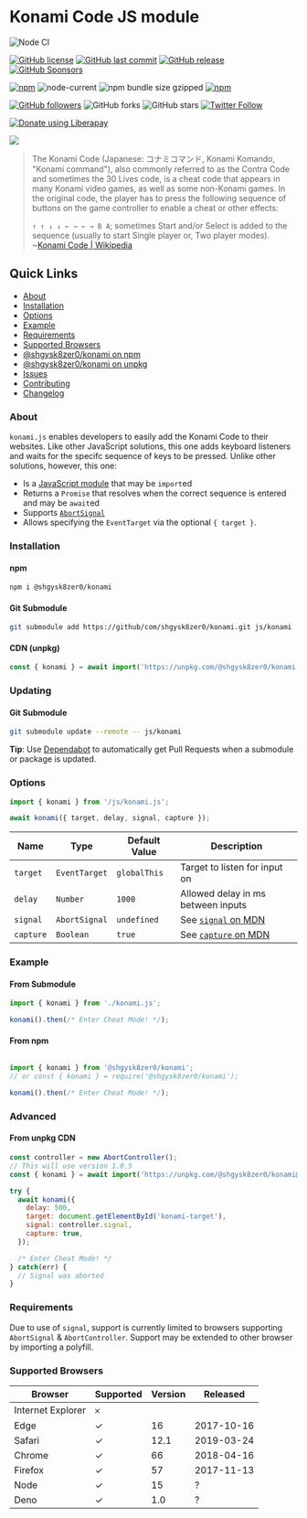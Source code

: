 # Konami Code JS module
![Node CI](https://github.com/shgysk8zer0/konami/workflows/Node%20CI/badge.svg)
<!-- ![Lint Code Base](https://github.com/shgysk8zer0/konami/workflows/Lint%20Code%20Base/badge.svg) -->

[![GitHub license](https://img.shields.io/github/license/shgysk8zer0/konami.svg)](https://github.com/shgysk8zer0/konami/blob/master/LICENSE)
[![GitHub last commit](https://img.shields.io/github/last-commit/shgysk8zer0/konami.svg)](https://github.com/shgysk8zer0/konami/commits/master)
[![GitHub release](https://img.shields.io/github/release/shgysk8zer0/konami?logo=github)](https://github.com/shgysk8zer0/konami/releases)
[![GitHub Sponsors](https://img.shields.io/github/sponsors/shgysk8zer0?logo=github)](https://github.com/sponsors/shgysk8zer0)

[![npm](https://img.shields.io/npm/v/@shgysk8zer0/konami)](https://www.npmjs.com/package/@shgysk8zer0/konami)
![node-current](https://img.shields.io/node/v/@shgysk8zer0/konami)
![npm bundle size gzipped](https://img.shields.io/bundlephobia/minzip/@shgysk8zer0/konami)
[![npm](https://img.shields.io/npm/dw/@shgysk8zer0/konami?logo=npm)](https://www.npmjs.com/package/@shgysk8zer0/konami)

[![GitHub followers](https://img.shields.io/github/followers/shgysk8zer0.svg?style=social)](https://github.com/shgysk8zer0)
![GitHub forks](https://img.shields.io/github/forks/shgysk8zer0/konami.svg?style=social)
![GitHub stars](https://img.shields.io/github/stars/shgysk8zer0/konami.svg?style=social)
[![Twitter Follow](https://img.shields.io/twitter/follow/shgysk8zer0.svg?style=social)](https://twitter.com/shgysk8zer0)

[![Donate using Liberapay](https://img.shields.io/liberapay/receives/shgysk8zer0.svg?logo=liberapay)](https://liberapay.com/shgysk8zer0/donate "Donate using Liberapay")

![](https://shgysk8zer0.github.io/konami/konami.webp)

> The Konami Code (Japanese: コナミコマンド, Konami Komando, "Konami command"), also
> commonly referred to as the Contra Code and sometimes the 30 Lives code,
> is a cheat code that appears in many Konami video games, as well as some
> non-Konami games. In the original code, the player has to press the
> following sequence of buttons on the game controller to enable a cheat or other
> effects:
>
> `↑ ↑ ↓ ↓ ← → ← → B A`; sometimes Start and/or Select is added to the sequence
> (usually to start Single player or, Two player modes).
> ~[Konami Code | Wikipedia](https://en.wikipedia.org/wiki/Konami_Code)

## Quick Links
- [About](#about)
- [Installation](#installation)
- [Options](#options)
- [Example](#example)
- [Requirements](#requirements)
- [Supported Browsers](#supported-browsers)
- [@shgysk8zer0/konami on npm](https://www.npmjs.com/package/@shgysk8zer0/konami)
- [@shgysk8zer0/konami on unpkg](https://unpkg.com/browse/@shgysk8zer0/konami/)
- [Issues](https://github.com/shgysk8zer0/konami/issues)
- [Contributing](./.github/CONTRIBUTING.md)
- [Changelog](./CHANGELOG.md)

### About
`konami.js` enables developers to easily add the Konami Code to their websites.
Like other JavaScript solutions, this one adds keyboard listeners and waits
for the specifc sequence of keys to be pressed. Unlike other solutions, however,
this one:
- Is a [JavaScript module](https://developer.mozilla.org/en-US/docs/Web/JavaScript/Guide/Modules)
that may be `import`ed
- Returns a `Promise` that resolves when the correct sequence is entered and
may be `await`ed
- Supports [`AbortSignal`](https://developer.mozilla.org/en-US/docs/Web/API/AbortSignal)
- Allows specifying the `EventTarget` via the optional `{ target }`.

### Installation
#### npm

```bash
npm i @shgysk8zer0/konami
```

#### Git Submodule
```bash
git submodule add https://github/com/shgysk8zer0/konami.git js/konami
```

#### CDN (unpkg)
```js
const { konami } = await import('https://unpkg.com/@shgysk8zer0/konami');
```

### Updating

#### Git Submodule
```bash
git submodule update --remote -- js/konami
```

**Tip**: Use [Dependabot](https://github.com/dependabot) to automatically get
Pull Requests when a submodule or package is updated.

### Options

```js
import { konami } from '/js/konami.js';

await konami({ target, delay, signal, capture });
```

| Name      | Type          | Default Value | Description                             |
------------|---------------|---------------|-----------------------------------------
| `target`  | `EventTarget` | `globalThis`  | Target to listen for input on           |
| `delay`   | `Number`      | `1000`        | Allowed delay in ms between inputs      |
| `signal`  | `AbortSignal` | `undefined`   | See [`signal` on MDN](https://developer.mozilla.org/en-US/docs/Web/API/EventTarget/addEventListener#parameters) |
| `capture` | `Boolean`     | `true`        | See [`capture` on MDN](https://developer.mozilla.org/en-US/docs/Web/API/EventTarget/addEventListener#parameters) |

### Example

#### From Submodule
```js
import { konami } from './konami.js';

konami().then(/* Enter Cheat Mode! */);
```

#### From npm
```js

import { konami } from '@shgysk8zer0/konami';
// or const { konami } = require('@shgysk8zer0/konami');

konami().then(/* Enter Cheat Mode! */);
```

### Advanced

#### From unpkg CDN
```js
const controller = new AbortController();
// This will use version 1.0.5
const { konami } = await import('https://unpkg.com/@shgysk8zer0/konami@1.0.5/konami.js');

try {
  await konami({
    delay: 500,
    target: document.getElementById('konami-target'),
    signal: controller.signal,
    capture: true,
  });

  /* Enter Cheat Mode! */
} catch(err) {
  // Signal was aborted
}
```

### Requirements
Due to use of `signal`, support is currently limited to browsers supporting
`AbortSignal` & `AbortController`. Support may be extended to other browser by
importing a polyfill.

### Supported Browsers

| Browser           | Supported | Version | Released   |
--------------------|-----------|---------|------------
| Internet Explorer | 𐄂         |         |            |
| Edge              | ✓         | 16      | 2017-10-16 |
| Safari            | ✓         | 12.1    | 2019-03-24 |
| Chrome            | ✓         | 66      | 2018-04-16 |
| Firefox           | ✓         | 57      | 2017-11-13 |
| Node              | ✓         | 15      | ?          |
| Deno              | ✓         | 1.0     | ?          |
